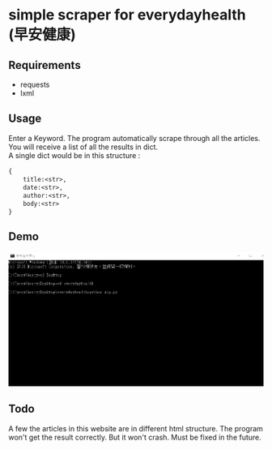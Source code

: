 # simple scraper for everydayhealth (早安健康)
## Requirements
- requests
- lxml
## Usage
Enter a Keyword. The program automatically scrape through all the articles.    
You will receive a list of all the results in dict.    
A single dict would be in this structure : 
```
{
    title:<str>,
    date:<str>,
    author:<str>,
    body:<str>
}
```
## Demo
![image](https://github.com/chuang861012/simple-health-scraper/blob/master/demo.gif)
## Todo
A few the articles in this website are in different html structure. The program won't get the result correctly. But it won't crash. Must be fixed in the future.